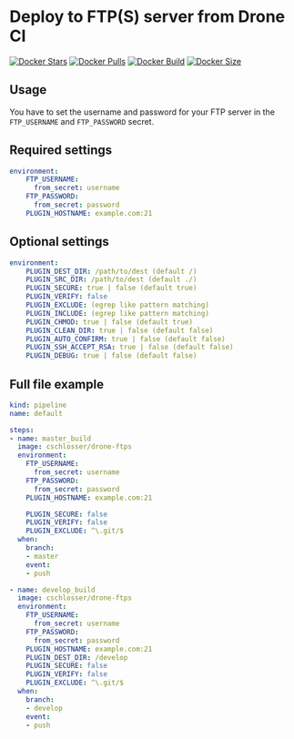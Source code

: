 # Deploy to FTP(S) server from Drone CI

[![Docker Stars](https://badgen.net/docker/stars/cschlosser/drone-ftps)](https://hub.docker.com/r/cschlosser/drone-ftps/)
[![Docker Pulls](https://badgen.net/docker/pulls/cschlosser/drone-ftps)](https://hub.docker.com/r/cschlosser/drone-ftps/)
[![Docker Build](https://img.shields.io/docker/cloud/build/cschlosser/drone-ftps)](https://hub.docker.com/r/cschlosser/drone-ftps/)
[![Docker Size](https://badgen.net/docker/size/cschlosser/drone-ftps)](https://hub.docker.com/r/cschlosser/drone-ftps/)

## Usage

You have to set the username and password for your FTP server in the `FTP_USERNAME` and `FTP_PASSWORD` secret.

## Required settings

```yaml
environment:
    FTP_USERNAME:
      from_secret: username
    FTP_PASSWORD:
      from_secret: password
    PLUGIN_HOSTNAME: example.com:21
```

## Optional settings

```yaml
environment:
    PLUGIN_DEST_DIR: /path/to/dest (default /)
    PLUGIN_SRC_DIR: /path/to/dest (default ./)
    PLUGIN_SECURE: true | false (default true)
    PLUGIN_VERIFY: false
    PLUGIN_EXCLUDE: (egrep like pattern matching)
    PLUGIN_INCLUDE: (egrep like pattern matching)
    PLUGIN_CHMOD: true | false (default true)
    PLUGIN_CLEAN_DIR: true | false (default false)
    PLUGIN_AUTO_CONFIRM: true | false (default false)
    PLUGIN_SSH_ACCEPT_RSA: true | false (default false)
    PLUGIN_DEBUG: true | false (default false)
```

## Full file example

```yaml
kind: pipeline
name: default

steps:
- name: master_build
  image: cschlosser/drone-ftps
  environment:
    FTP_USERNAME:
      from_secret: username
    FTP_PASSWORD:
      from_secret: password
    PLUGIN_HOSTNAME: example.com:21

    PLUGIN_SECURE: false
    PLUGIN_VERIFY: false
    PLUGIN_EXCLUDE: ^\.git/$
  when:
    branch:
    - master
    event:
    - push

- name: develop_build
  image: cschlosser/drone-ftps
  environment:
    FTP_USERNAME:
      from_secret: username
    FTP_PASSWORD:
      from_secret: password
    PLUGIN_HOSTNAME: example.com:21
    PLUGIN_DEST_DIR: /develop
    PLUGIN_SECURE: false
    PLUGIN_VERIFY: false
    PLUGIN_EXCLUDE: ^\.git/$
  when:
    branch:
    - develop
    event:
    - push
```
